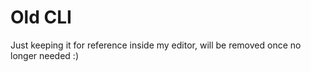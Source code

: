 # Old CLI

Just keeping it for reference inside my editor, will be removed once no longer needed :)
